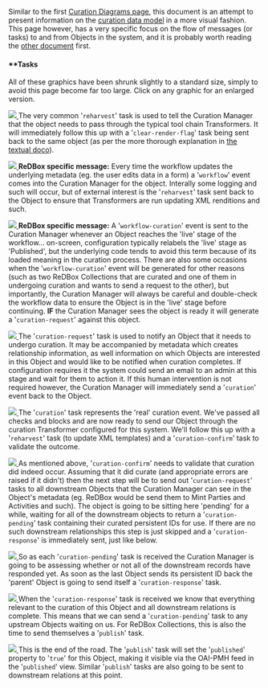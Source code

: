 Similar to the first [Curation Diagrams page](documentation-system-overview-curating-linked-data-curation-data-model-curation-diagrams), this document is an attempt to present information on the [curation data model](documentation-system-overview-curating-linked-data-curation-data-model) in a more visual fashion. This page however, has a very specific focus on the flow of messages (or tasks) to and from Objects in the system, and it is probably worth reading the [other document](documentation-system-overview-curating-linked-data-curation-data-model-curation-diagrams) first.

#### **[]()Tasks
All of these graphics have been shrunk slightly to a standard size, simply to avoid this page become far too large. Click on any graphic for an enlarged version.


[![](https://sites.google.com/a/redboxresearchdata.com.au/public/_/rsrc/1320670749924/documentation/system-overview/curating-linked-data/curation-data-model/curation-diagrams/10-message-reharvest.png)
](documentation-system-overview-curating-linked-data-curation-data-model-curation-diagrams-10-message-reharvest-png?attredirects=0)
The very common '`reharvest`' task is used to tell the Curation Manager that the object needs to pass through the typical tool chain Transformers. It will immediately follow this up with a '`clear-render-flag`' task being sent back to the same object (as per the more thorough explanation in [the textual doco](documentation-system-overview-curating-linked-data-curation-data-model)).


[![](https://sites.google.com/a/redboxresearchdata.com.au/public/_/rsrc/1320670755167/documentation/system-overview/curating-linked-data/curation-data-model/curation-diagrams/11-message-workflow.png)
](documentation-system-overview-curating-linked-data-curation-data-model-curation-diagrams-11-message-workflow-png?attredirects=0)
**ReDBox specific message:** Every time the workflow updates the underlying metadata (eg. the user edits data in a form) a '`workflow`' event comes into the Curation Manager for the object. Interally some logging and such will occur, but of external interest is the '`reharvest`' task sent back to the Object to ensure that Transformers are run updating XML renditions and such.


[![](https://sites.google.com/a/redboxresearchdata.com.au/public/_/rsrc/1320670762263/documentation/system-overview/curating-linked-data/curation-data-model/curation-diagrams/12-message-workflow-curation.png)
](documentation-system-overview-curating-linked-data-curation-data-model-curation-diagrams-12-message-workflow-curation-png?attredirects=0)
**ReDBox specific message:** A '`workflow-curation`' event is sent to the Curation Manager whenever an Object reaches the 'live' stage of the workflow... on-screen, configuration typically relabels the 'live' stage as 'Published', but the underlying code tends to avoid this term because of its loaded meaning in the curation process. There are also some occasions when the '`workflow-curation`' event will be generated for other reasons (such as two ReDBox Collections that are curated and one of them in undergoing curation and wants to send a request to the other), but importantly, the Curation Manager will always be careful and double-check the workflow data to ensure the Object is in the 'live' stage before continuing. **IF** the Curation Manager sees the object is ready it will generate a '`curation-request`' against this object.


[![](https://sites.google.com/a/redboxresearchdata.com.au/public/_/rsrc/1320670767142/documentation/system-overview/curating-linked-data/curation-data-model/curation-diagrams/13-message-curation-request.png)
](documentation-system-overview-curating-linked-data-curation-data-model-curation-diagrams-13-message-curation-request-png?attredirects=0)
The '`curation-request`' task is used to notify an Object that it needs to undergo curation. It may be accompanied by metadata which creates relationship information, as well information on which Objects are interested in this Object and would like to be notified when curation completes. If configuration requires it the system could send an email to an admin at this stage and wait for them to action it. If this human intervention is not required however, the Curation Manager will immediately send a '`curation`' event back to the Object.


[![](https://sites.google.com/a/redboxresearchdata.com.au/public/_/rsrc/1320670772009/documentation/system-overview/curating-linked-data/curation-data-model/curation-diagrams/14-message-curation.png)
](documentation-system-overview-curating-linked-data-curation-data-model-curation-diagrams-14-message-curation-png?attredirects=0)
The '`curation`' task represents the 'real' curation event. We've passed all checks and blocks and are now ready to send our Object through the curation Transformer configured for this system. We'll follow this up with a '`reharvest`' task (to update XML templates) and a '`curation-confirm`' task to validate the outcome.


[![](https://sites.google.com/a/redboxresearchdata.com.au/public/_/rsrc/1320670779159/documentation/system-overview/curating-linked-data/curation-data-model/curation-diagrams/15-message-curation-confirm.png)
](documentation-system-overview-curating-linked-data-curation-data-model-curation-diagrams-15-message-curation-confirm-png?attredirects=0)As mentioned above, '`curation-confirm`' needs to validate that curation did indeed occur. Assuming that it did curate (and appropriate errors are raised if it didn't) then the next step will be to send out '`curation-request`' tasks to all downstream Objects that the Curation Manager can see in the Object's metadata (eg. ReDBox would be send them to Mint Parties and Activities and such). The object is going to be sitting here 'pending' for a while, waiting for all of the downstream objects to return a '`curation-pending`' task containing their curated persistent IDs for use. If there are no such downstream relationships this step is just skipped and a '`curation-response`' is immediately sent, just like below.


[![](https://sites.google.com/a/redboxresearchdata.com.au/public/_/rsrc/1320670784570/documentation/system-overview/curating-linked-data/curation-data-model/curation-diagrams/16-message-curation-pending.png)
](documentation-system-overview-curating-linked-data-curation-data-model-curation-diagrams-16-message-curation-pending-png?attredirects=0)
So as each '`curation-pending`' task is received the Curation Manager is going to be assessing whether or not all of the downstream records have responded yet. As soon as the last Object sends its persistent ID back the 'parent' Object is going to send itself a '`curation-response`' task.


[![](https://sites.google.com/a/redboxresearchdata.com.au/public/_/rsrc/1320670792660/documentation/system-overview/curating-linked-data/curation-data-model/curation-diagrams/17-message-curation-response.png)
](documentation-system-overview-curating-linked-data-curation-data-model-curation-diagrams-17-message-curation-response-png?attredirects=0)
When the '`curation-response`' task is received we know that everything relevant to the curation of this Object and all downstream relations is complete. This means that we can send a '`curation-pending`' task to any upstream Objects waiting on us. For ReDBox Collections, this is also the time to send themselves a '`publish`' task.


[![](https://sites.google.com/a/redboxresearchdata.com.au/public/_/rsrc/1320670798647/documentation/system-overview/curating-linked-data/curation-data-model/curation-diagrams/18-message-publish.png)
](documentation-system-overview-curating-linked-data-curation-data-model-curation-diagrams-18-message-publish-png?attredirects=0)
This is the end of the road. The '`publish`' task will set the '`published`' property to '`true`' for this Object, making it visible via the OAI-PMH feed in the '`published`' view. Similar '`publish`' tasks are also going to be sent to downstream relations at this point.